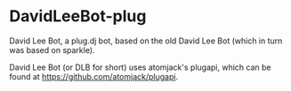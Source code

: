 DavidLeeBot-plug
================

David Lee Bot, a plug.dj bot, based on the old David Lee Bot (which in turn was based on sparkle).

David Lee Bot (or DLB for short) uses atomjack's plugapi, which can be found at https://github.com/atomjack/plugapi.


